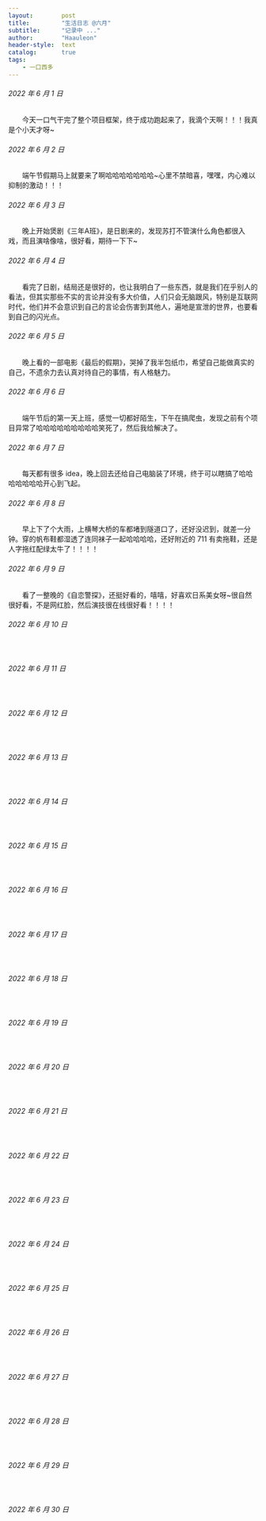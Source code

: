 ```yaml
---
layout:        post
title:         "生活日志 @六月"
subtitle:      "记录中 ..."
author:        "Haauleon"
header-style:  text
catalog:       true
tags:
    - 一口西多
---
```


###### 2022 年 6 月 1 日
&emsp;&emsp;今天一口气干完了整个项目框架，终于成功跑起来了，我滴个天啊！！！我真是个小天才呀~

###### 2022 年 6 月 2 日
&emsp;&emsp;端午节假期马上就要来了啊哈哈哈哈哈哈哈~心里不禁暗喜，嘿嘿，内心难以抑制的激动！！！

###### 2022 年 6 月 3 日
&emsp;&emsp;晚上开始煲剧《三年A班》，是日剧来的，发现苏打不管演什么角色都很入戏，而且演啥像啥，很好看，期待一下下~

###### 2022 年 6 月 4 日
&emsp;&emsp;看完了日剧，结局还是很好的，也让我明白了一些东西，就是我们在乎别人的看法，但其实那些不实的言论并没有多大价值，人们只会无脑跟风，特别是互联网时代，他们并不会意识到自己的言论会伤害到其他人，遍地是宣泄的世界，也要看到自己的闪光点。

###### 2022 年 6 月 5 日
&emsp;&emsp;晚上看的一部电影《最后的假期》，哭掉了我半包纸巾，希望自己能做真实的自己，不遗余力去认真对待自己的事情，有人格魅力。

###### 2022 年 6 月 6 日
&emsp;&emsp;端午节后的第一天上班，感觉一切都好陌生，下午在搞爬虫，发现之前有个项目异常了哈哈哈哈哈哈哈哈哈笑死了，然后我给解决了。

###### 2022 年 6 月 7 日
&emsp;&emsp;每天都有很多 idea，晚上回去还给自己电脑装了环境，终于可以瞎搞了哈哈哈哈哈哈哈开心到飞起。

###### 2022 年 6 月 8 日
&emsp;&emsp;早上下了个大雨，上横琴大桥的车都堵到隧道口了，还好没迟到，就差一分钟。穿的帆布鞋都湿透了连同袜子一起哈哈哈哈，还好附近的 711 有卖拖鞋，还是人字拖红配绿太牛了！！！！

###### 2022 年 6 月 9 日
&emsp;&emsp;看了一整晚的《自恋警探》，还挺好看的，嘻嘻，好喜欢日系美女呀~很自然很好看，不是网红脸，然后演技很在线很好看！！！！

###### 2022 年 6 月 10 日
&emsp;&emsp;

###### 2022 年 6 月 11 日
&emsp;&emsp;

###### 2022 年 6 月 12 日
&emsp;&emsp;

###### 2022 年 6 月 13 日
&emsp;&emsp;

###### 2022 年 6 月 14 日
&emsp;&emsp;

###### 2022 年 6 月 15 日
&emsp;&emsp;

###### 2022 年 6 月 16 日
&emsp;&emsp;

###### 2022 年 6 月 17 日
&emsp;&emsp;

###### 2022 年 6 月 18 日
&emsp;&emsp;

###### 2022 年 6 月 19 日
&emsp;&emsp;

###### 2022 年 6 月 20 日
&emsp;&emsp;

###### 2022 年 6 月 21 日
&emsp;&emsp;

###### 2022 年 6 月 22 日
&emsp;&emsp;

###### 2022 年 6 月 23 日
&emsp;&emsp;

###### 2022 年 6 月 24 日
&emsp;&emsp;

###### 2022 年 6 月 25 日
&emsp;&emsp;

###### 2022 年 6 月 26 日
&emsp;&emsp;

###### 2022 年 6 月 27 日
&emsp;&emsp;

###### 2022 年 6 月 28 日
&emsp;&emsp;

###### 2022 年 6 月 29 日
&emsp;&emsp;

###### 2022 年 6 月 30 日
&emsp;&emsp;